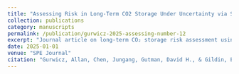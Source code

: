 ```yaml
---
title: "Assessing Risk in Long-Term CO2 Storage Under Uncertainty via Survival Analysis-Based Surrogates"
collection: publications
category: manuscripts
permalink: /publication/gurwicz-2025-assessing-number-12
excerpt: "Journal article on long-term CO₂ storage risk assessment using survival analysis-based surrogates."
date: 2025-01-01
venue: "SPE Journal"
citation: "Gurwicz, Allan, Chen, Jungang, Gutman, David H., & Gildin, Eduardo. (2025). Assessing Risk in Long-Term CO₂ Storage Under Uncertainty via Survival Analysis-Based Surrogates. SPE Journal, 30(05), 2837–2854. Society of Petroleum Engineers."
---
```



